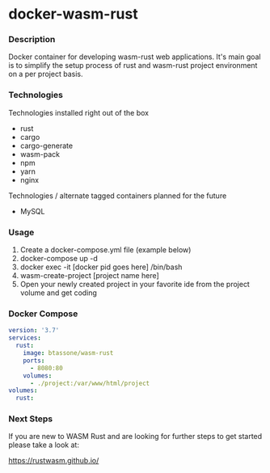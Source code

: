 # docker-wasm-rust

### Description

Docker container for developing wasm-rust web applications. It's main goal is to
simplify the setup process of rust and wasm-rust project environment on a per
project basis.

### Technologies

Technologies installed right out of the box

* rust
* cargo
* cargo-generate
* wasm-pack
* npm
* yarn
* nginx

Technologies / alternate tagged containers planned for the future

* MySQL

### Usage
1. Create a docker-compose.yml file (example below)
2. docker-compose up -d
3. docker exec -it [docker pid goes here] /bin/bash
5. wasm-create-project [project name here]
6. Open your newly created project in your favorite ide from the project volume
and get coding

### Docker Compose

```yml
version: '3.7'
services:
  rust:
    image: btassone/wasm-rust
    ports:
      - 8080:80
    volumes:
      - ./project:/var/www/html/project
volumes:
  rust:
```

### Next Steps

If you are new to WASM Rust and are looking for further steps to get started
please take a look at:

https://rustwasm.github.io/
